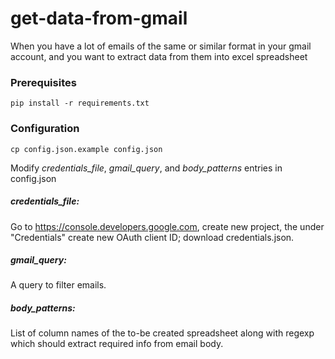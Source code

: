 # get-data-from-gmail
When you have a lot of emails of the same or similar format in your gmail account, and you want to extract data from them into excel spreadsheet

### Prerequisites
```shell
pip install -r requirements.txt
```

### Configuration
```
cp config.json.example config.json
```
Modify _credentials_file_, _gmail_query_, and _body_patterns_ entries in config.json

##### credentials_file:
Go to https://console.developers.google.com, create new project, the under "Credentials" create new OAuth client ID; download credentials.json.

##### gmail_query:
A query to filter emails.

##### body_patterns:
List of column names of the to-be created spreadsheet along with regexp which should extract required info from email body.

